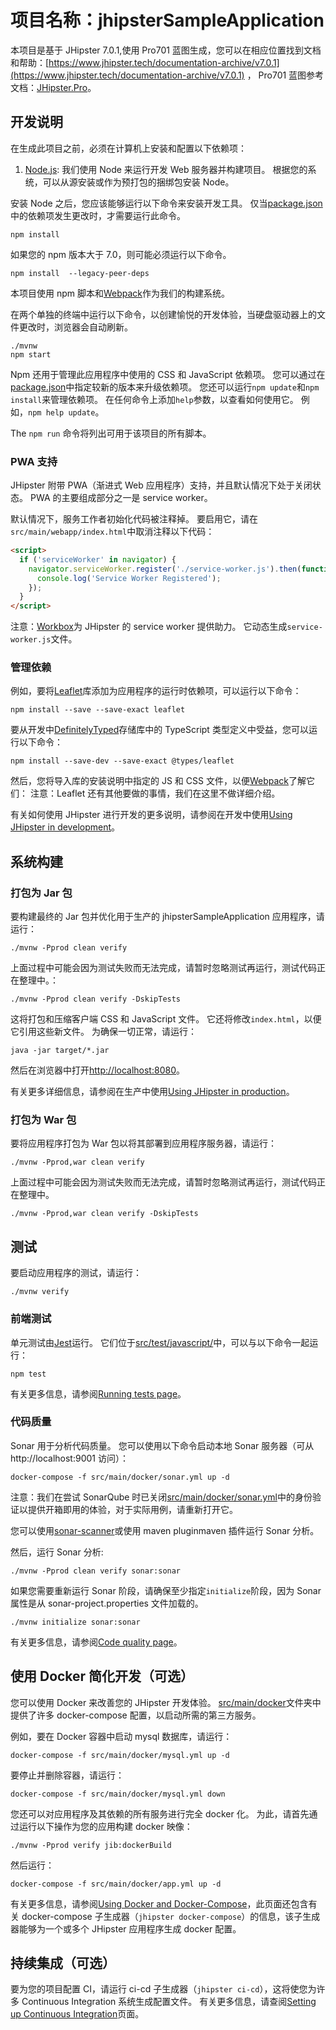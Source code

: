 # 项目名称：jhipsterSampleApplication

本项目是基于 JHipster 7.0.1,使用 Pro701 蓝图生成，您可以在相应位置找到文档和帮助：[https://www.jhipster.tech/documentation-archive/v7.0.1](https://www.jhipster.tech/documentation-archive/v7.0.1) ， Pro701 蓝图参考文档：[JHipster.Pro](https://jhipster.huibozhixin.com)。

## 开发说明

在生成此项目之前，必须在计算机上安装和配置以下依赖项：

1. [Node.js][]: 我们使用 Node 来运行开发 Web 服务器并构建项目。
   根据您的系统，可以从源安装或作为预打包的捆绑包安装 Node。

安装 Node 之后，您应该能够运行以下命令来安装开发工具。 仅当[package.json](package.json)中的依赖项发生更改时，才需要运行此命令。

```
npm install
```

如果您的 npm 版本大于 7.0，则可能必须运行以下命令。

```
npm install  --legacy-peer-deps
```

本项目使用 npm 脚本和[Webpack][]作为我们的构建系统。

在两个单独的终端中运行以下命令，以创建愉悦的开发体验，当硬盘驱动器上的文件更改时，浏览器会自动刷新。

```
./mvnw
npm start
```

Npm 还用于管理此应用程序中使用的 CSS 和 JavaScript 依赖项。 您可以通过在[package.json](package.json)中指定较新的版本来升级依赖项。
您还可以运行`npm update`和`npm install`来管理依赖项。
在任何命令上添加`help`参数，以查看如何使用它。 例如，`npm help update`。

The `npm run` 命令将列出可用于该项目的所有脚本。

### PWA 支持

JHipster 附带 PWA（渐进式 Web 应用程序）支持，并且默认情况下处于关闭状态。 PWA 的主要组成部分之一是 service worker。

默认情况下，服务工作者初始化代码被注释掉。 要启用它，请在`src/main/webapp/index.html`中取消注释以下代码：

```html
<script>
  if ('serviceWorker' in navigator) {
    navigator.serviceWorker.register('./service-worker.js').then(function () {
      console.log('Service Worker Registered');
    });
  }
</script>
```

注意：[Workbox](https://developers.google.com/web/tools/workbox/)为 JHipster 的 service worker 提供助力。 它动态生成`service-worker.js`文件。

### 管理依赖

例如，要将[Leaflet][]库添加为应用程序的运行时依赖项，可以运行以下命令：

```
npm install --save --save-exact leaflet
```

要从开发中[DefinitelyTyped][]存储库中的 TypeScript 类型定义中受益，您可以运行以下命令：

```
npm install --save-dev --save-exact @types/leaflet
```

然后，您将导入库的安装说明中指定的 JS 和 CSS 文件，以便[Webpack][]了解它们：
注意：Leaflet 还有其他要做的事情，我们在这里不做详细介绍。

有关如何使用 JHipster 进行开发的更多说明，请参阅在开发中使用[Using JHipster in development][]。

## 系统构建

### 打包为 Jar 包

要构建最终的 Jar 包并优化用于生产的 jhipsterSampleApplication 应用程序，请运行：

```
./mvnw -Pprod clean verify
```

上面过程中可能会因为测试失败而无法完成，请暂时忽略测试再运行，测试代码正在整理中。：

```
./mvnw -Pprod clean verify -DskipTests
```

这将打包和压缩客户端 CSS 和 JavaScript 文件。 它还将修改`index.html`，以便它引用这些新文件。
为确保一切正常，请运行：

```
java -jar target/*.jar
```

然后在浏览器中打开[http://localhost:8080](http://localhost:8080)。

有关更多详细信息，请参阅在生产中使用[Using JHipster in production][]。

### 打包为 War 包

要将应用程序打包为 War 包以将其部署到应用程序服务器，请运行：

```
./mvnw -Pprod,war clean verify
```

上面过程中可能会因为测试失败而无法完成，请暂时忽略测试再运行，测试代码正在整理中。

```
./mvnw -Pprod,war clean verify -DskipTests
```

## 测试

要启动应用程序的测试，请运行：

```
./mvnw verify
```

### 前端测试

单元测试由[Jest][]运行。 它们位于[src/test/javascript/](src/test/javascript/)中，可以与以下命令一起运行：

```
npm test
```

有关更多信息，请参阅[Running tests page][]。

### 代码质量

Sonar 用于分析代码质量。 您可以使用以下命令启动本地 Sonar 服务器（可从 http://localhost:9001 访问）：

```
docker-compose -f src/main/docker/sonar.yml up -d
```

注意：我们在尝试 SonarQube 时已关闭[src/main/docker/sonar.yml](src/main/docker/sonar.yml)中的身份验证以提供开箱即用的体验，对于实际用例，请重新打开它。

您可以使用[sonar-scanner](https://docs.sonarqube.org/display/SCAN/Analyzing+with+SonarQube+Scanner)或使用 maven pluginmaven 插件运行 Sonar 分析。

然后，运行 Sonar 分析:

```
./mvnw -Pprod clean verify sonar:sonar
```

如果您需要重新运行 Sonar 阶段，请确保至少指定`initialize`阶段，因为 Sonar 属性是从 sonar-project.properties 文件加载的。

```
./mvnw initialize sonar:sonar
```

有关更多信息，请参阅[Code quality page][]。

## 使用 Docker 简化开发（可选）

您可以使用 Docker 来改善您的 JHipster 开发体验。 [src/main/docker](src/main/docker)文件夹中提供了许多 docker-compose 配置，以启动所需的第三方服务。

例如，要在 Docker 容器中启动 mysql 数据库，请运行：

```
docker-compose -f src/main/docker/mysql.yml up -d
```

要停止并删除容器，请运行：

```
docker-compose -f src/main/docker/mysql.yml down
```

您还可以对应用程序及其依赖的所有服务进行完全 docker 化。
为此，请首先通过运行以下操作为您的应用构建 docker 映像：

```
./mvnw -Pprod verify jib:dockerBuild
```

然后运行：

```
docker-compose -f src/main/docker/app.yml up -d
```

有关更多信息，请参阅[Using Docker and Docker-Compose][]，此页面还包含有关 docker-compose 子生成器（`jhipster docker-compose`）的信息，该子生成器能够为一个或多个 JHipster 应用程序生成 docker 配置。

## 持续集成（可选）

要为您的项目配置 CI，请运行 ci-cd 子生成器（`jhipster ci-cd`），这将使您为许多 Continuous Integration 系统生成配置文件。 有关更多信息，请查阅[Setting up Continuous Integration][]页面。

[jhipster homepage and latest documentation]: https://www.jhipster.tech
[jhipster 7.0.1 archive]: https://www.jhipster.tech/documentation-archive/v7.0.1
[using jhipster in development]: https://www.jhipster.tech/documentation-archive/v7.0.1/development/
[using docker and docker-compose]: https://www.jhipster.tech/documentation-archive/v7.0.1/docker-compose
[using jhipster in production]: https://www.jhipster.tech/documentation-archive/v7.0.1/production/
[running tests page]: https://www.jhipster.tech/documentation-archive/v7.0.1/running-tests/
[code quality page]: https://www.jhipster.tech/documentation-archive/v7.0.1/code-quality/
[setting up continuous integration]: https://www.jhipster.tech/documentation-archive/v7.0.1/setting-up-ci/
[node.js]: https://nodejs.org/
[webpack]: https://webpack.github.io/
[browsersync]: https://www.browsersync.io/
[jest]: https://facebook.github.io/jest/
[jasmine]: https://jasmine.github.io/2.0/introduction.html
[protractor]: https://angular.github.io/protractor/
[leaflet]: https://leafletjs.com/
[definitelytyped]: https://definitelytyped.org/
